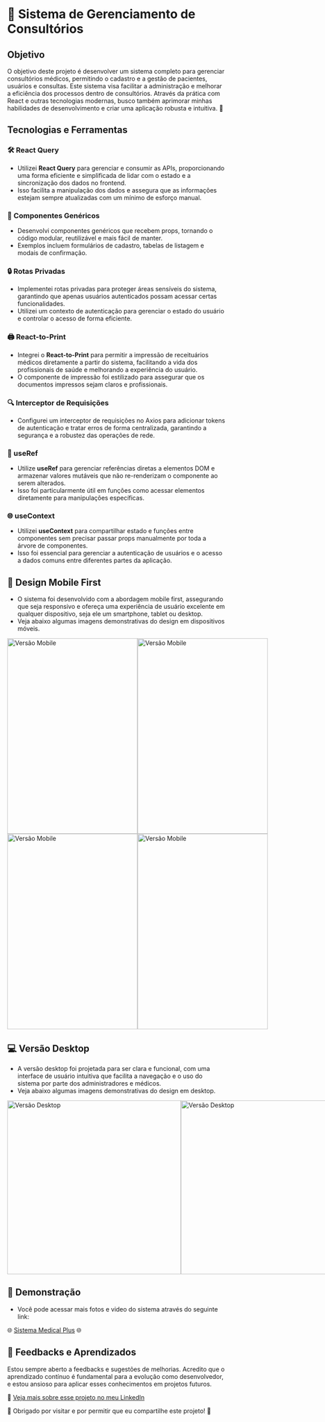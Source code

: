 # 🏥 Sistema de Gerenciamento de Consultórios

## Objetivo

O objetivo deste projeto é desenvolver um sistema completo para gerenciar consultórios médicos, permitindo o cadastro e a gestão de pacientes, usuários e consultas. Este sistema visa facilitar a administração e melhorar a eficiência dos processos dentro de consultórios. Através da prática com React e outras tecnologias modernas, busco também aprimorar minhas habilidades de desenvolvimento e criar uma aplicação robusta e intuitiva. 🌟

## Tecnologias e Ferramentas

### 🛠️ React Query
* Utilizei **React Query** para gerenciar e consumir as APIs, proporcionando uma forma eficiente e simplificada de lidar com o estado e a sincronização dos dados no frontend.
* Isso facilita a manipulação dos dados e assegura que as informações estejam sempre atualizadas com um mínimo de esforço manual.

### 🧩 Componentes Genéricos
* Desenvolvi componentes genéricos que recebem props, tornando o código modular, reutilizável e mais fácil de manter.
* Exemplos incluem formulários de cadastro, tabelas de listagem e modais de confirmação.

### 🔒 Rotas Privadas
* Implementei rotas privadas para proteger áreas sensíveis do sistema, garantindo que apenas usuários autenticados possam acessar certas funcionalidades.
* Utilizei um contexto de autenticação para gerenciar o estado do usuário e controlar o acesso de forma eficiente.

### 🖨️ React-to-Print
* Integrei o **React-to-Print** para permitir a impressão de receituários médicos diretamente a partir do sistema, facilitando a vida dos profissionais de saúde e melhorando a experiência do usuário.
* O componente de impressão foi estilizado para assegurar que os documentos impressos sejam claros e profissionais.

### 🔍 Interceptor de Requisições
* Configurei um interceptor de requisições no Axios para adicionar tokens de autenticação e tratar erros de forma centralizada, garantindo a segurança e a robustez das operações de rede.

### 🎯 useRef
* Utilize **useRef** para gerenciar referências diretas a elementos DOM e armazenar valores mutáveis que não re-renderizam o componente ao serem alterados.
* Isso foi particularmente útil em funções como acessar elementos diretamente para manipulações específicas.

### 🌐 useContext
* Utilizei **useContext** para compartilhar estado e funções entre componentes sem precisar passar props manualmente por toda a árvore de componentes.
* Isso foi essencial para gerenciar a autenticação de usuários e o acesso a dados comuns entre diferentes partes da aplicação.

## 📱 Design Mobile First

* O sistema foi desenvolvido com a abordagem mobile first, assegurando que seja responsivo e ofereça uma experiência de usuário excelente em qualquer dispositivo, seja ele um smartphone, tablet ou desktop.
* Veja abaixo algumas imagens demonstrativas do design em dispositivos móveis.

<div style="display: flex; justify-content: space-between;">
  <img src="https://github.com/DannyCMMarques/Sistema-Saude-Front/assets/147952313/e23ae517-1a03-4fe6-827e-ebf61e6f8b1c" alt="Versão Mobile" width="300" height="450" />
  <img src="https://github.com/DannyCMMarques/Sistema-Saude-Front/assets/147952313/7d151096-30cb-46bd-b6a9-702918483907" alt="Versão Mobile" width="300" height="450" />
</div>
<div style="display: flex; justify-content: space-between;">
  <img src="https://github.com/DannyCMMarques/Sistema-Saude-Front/assets/147952313/d78cc3ce-b0d3-4879-b470-3f8fa69a7be3" alt="Versão Mobile" width="300" height="450" />
  <img src="https://github.com/DannyCMMarques/Sistema-Saude-Front/assets/147952313/67c75bd3-2e08-43a6-922c-802d48474bbe" alt="Versão Mobile" width="300" height="450" />
</div>



## 💻 Versão Desktop

* A versão desktop foi projetada para ser clara e funcional, com uma interface de usuário intuitiva que facilita a navegação e o uso do sistema por parte dos administradores e médicos.
* Veja abaixo algumas imagens demonstrativas do design em desktop.

<div style="display: flex; justify-content: space-between;">
  <img src="https://github.com/DannyCMMarques/Sistema-Saude-Front/assets/147952313/f8607ea1-9768-43b3-8a4c-806878f4afed" alt="Versão Desktop" width="400" />
  <img src="https://github.com/DannyCMMarques/Sistema-Saude-Front/assets/147952313/d944d33b-c5ab-4219-adde-c075b0fee702" alt="Versão Desktop" width="400" />
  <img src="https://github.com/DannyCMMarques/Sistema-Saude-Front/assets/147952313/bea9d1a0-2ad4-454d-b250-ccff6ff38d1a" alt="Versão Desktop" width="400" />
  <img src="https://github.com/DannyCMMarques/Sistema-Saude-Front/assets/147952313/18d7c7a8-d5d4-4475-9ba2-a6fc6b57b9a4" alt="Versão Desktop" width="400" />
      
</div>


## 📸 Demonstração
* Você pode acessar mais fotos e video do sistema através do seguinte link:

🌐 [Sistema Medical Plus](https://drive.google.com/drive/folders/1QKF3R5o980UdxxGsULXXCmbG8DFYX2JE?usp=drive_link) 🌐


## 💬 Feedbacks e Aprendizados

Estou sempre aberto a feedbacks e sugestões de melhorias. Acredito que o aprendizado contínuo é fundamental para a evolução como desenvolvedor, e estou ansioso para aplicar esses conhecimentos em projetos futuros.

🔗 [Veja mais sobre esse projeto no meu LinkedIn](https://www.linkedin.com/posts/danny-marques_react-api-javascript-activity-7214272030085439488-uzp6?utm_source=share&utm_medium=member_desktop)

🤍 Obrigado por visitar e por permitir que eu compartilhe este projeto! 🤍
